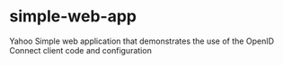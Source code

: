 simple-web-app
==============
Yahoo
Simple web application that demonstrates the use of the OpenID Connect client code and configuration

